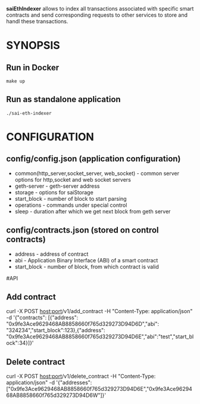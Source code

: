 **saiEthIndexer** allows to index all transactions associated with specific smart contracts and send corresponding requests to other services to store and handl these transactions.


# SYNOPSIS

## Run in Docker
`make up`

## Run as standalone application
`./sai-eth-indexer` 

# CONFIGURATION

## config/config.json (application configuration)
- common(http_server,socket_server, web_socket) - common server options for http,socket and web socket servers
- geth-server - geth-server address
- storage - options for saiStorage
- start_block - number of block to start parsing 
- operations - commands under special control
- sleep - duration after which we get next block from geth server

## config/contracts.json (stored on control contracts)
- address - address of contract
- abi - Application Binary Interface (ABI) of a smart contract 
- start_block - number of block, from which contract is valid

#API

## Add contract 
curl -X POST <host:port>/v1/add_contract  -H "Content-Type: application/json" -d '{"contracts": [{"address": "0x9fe3Ace9629468AB8858660f765d329273D94D6D","abi": "324234","start_block":123},{"address": "0x9fe3Ace9629468AB8858660f765d329273D94D6E","abi":"test","start_block":34}]}'

## Delete contract 
curl -X POST <host:port>/v1/delete_contract  -H "Content-Type: application/json" -d '{"addresses": ["0x9fe3Ace9629468AB8858660f765d329273D94D6E","0x9fe3Ace9629468AB8858660f765d329273D94D6W"]}'

